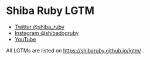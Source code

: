 Shiba Ruby LGTM
===============

* [Twitter @shiba_ruby](https://twitter.com/shiba_ruby)
* [Instagram @shibadogruby](https://www.instagram.com/shibadogruby/)
* [YouTube](https://www.youtube.com/channel/UCS8lXykq5wy7UptZfriXizw)

All LGTMs are listed on https://shibaruby.github.io/lgtm/ .
